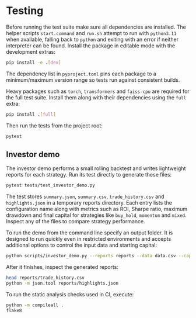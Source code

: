 # Testing

Before running the test suite make sure all dependencies are installed.
The helper scripts `start.command` and `run.sh` attempt to run with `python3.11`
when available, falling back to `python` and exiting with an error if neither
interpreter can be found.
Install the package in editable mode with the development extras:

```bash
pip install -e .[dev]
```
The dependency list in `pyproject.toml` pins each package to a
minimum/maximum version range so tests run against consistent builds.

Heavy packages such as `torch`, `transformers` and `faiss-cpu` are
required for the full test suite. Install them along with their
dependencies using the ``full`` extra:

```bash
pip install .[full]
```

Then run the tests from the project root:

```bash
pytest
```

## Investor demo

The investor demo performs a small rolling backtest and writes lightweight
reports for each strategy. Run its test directly to generate these files:

```bash
pytest tests/test_investor_demo.py
```

The test stores `summary.json`, `summary.csv`, `trade_history.csv` and
`highlights.json` in a temporary reports directory. Each entry lists the
configuration name along with metrics such as ROI, Sharpe ratio, maximum
drawdown and final capital for strategies like `buy_hold`, `momentum` and
`mixed`. Inspect any of the files to compare strategy performance.

To run the demo from the command line specify an output folder. It is designed
to run quickly even in restricted environments and accepts additional options to
control the input data and starting capital:

```bash
python scripts/investor_demo.py --reports reports --data data.csv --capital 1000
```

After it finishes, inspect the generated reports:

```bash
head reports/trade_history.csv
python -m json.tool reports/highlights.json
```

To run the static analysis checks used in CI, execute:

```bash
python -m compileall .
flake8
```
